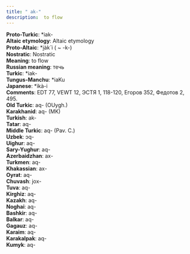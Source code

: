 ```yaml
---
title: " ak-"
description:  to flow
---
```


<strong>Proto-Turkic</strong>:  *iak-<br>
<strong>Altaic etymology</strong>:  Altaic etymology<br>
<strong> Proto-Altaic</strong>:  *i̯àk`ì ( ~ -k-)<br>
<strong>Nostratic</strong>:  Nostratic<br>
<strong>Meaning</strong>:  to flow<br>
<strong>Russian meaning</strong>:  течь<br>
<strong>Turkic</strong>:  *iak-<br>
<strong>Tungus-Manchu</strong>:  *iaKu<br>
<strong>Japanese</strong>:  *ìkà-i<br>
<strong>Comments</strong>:  EDT 77, VEWT 12, ЭСТЯ 1, 118-120, Егоров 352, Федотов 2, 495.<br>
<strong>Old Turkic</strong>:  aq- (OUygh.)<br>
<strong>Karakhanid</strong>:  aq- (MK)<br>
<strong>Turkish</strong>:  ak-<br>
<strong>Tatar</strong>:  aq-<br>
<strong>Middle Turkic</strong>:  aq- (Pav. C.)<br>
<strong>Uzbek</strong>:  ɔq-<br>
<strong>Uighur</strong>:  aq-<br>
<strong>Sary-Yughur</strong>:  aq-<br>
<strong>Azerbaidzhan</strong>:  ax-<br>
<strong>Turkmen</strong>:  aq-<br>
<strong>Khakassian</strong>:  ax-<br>
<strong>Oyrat</strong>:  aq-<br>
<strong>Chuvash</strong>:  jox-<br>
<strong>Tuva</strong>:  aq-<br>
<strong>Kirghiz</strong>:  aq-<br>
<strong>Kazakh</strong>:  aq-<br>
<strong>Noghai</strong>:  aq-<br>
<strong>Bashkir</strong>:  aq-<br>
<strong>Balkar</strong>:  aq-<br>
<strong>Gagauz</strong>:  aq-<br>
<strong>Karaim</strong>:  aq-<br>
<strong>Karakalpak</strong>:  aq-<br>
<strong>Kumyk</strong>:  aq-<br>


